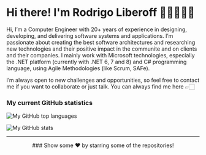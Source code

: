 # Hi there! I'm Rodrigo Liberoff 👋🏻👨🏻‍💻

Hi, I’m a Computer Engineer with 20+ years of experience in designing, developing, and delivering software systems and applications. I’m passionate about creating the best software architectures and researching new technologies and their positive impact in the communite and on clients and their companies. I mainly work with Microsoft technologies, especially the .NET platform (currently with .NET 6, 7 and 8) and C# programming language, using Agile Methodologies (like Scrum, SAFe).

I’m always open to new challenges and opportunities, so feel free to contact me if you want to collaborate or just talk. You can always find me here 👉🏻

### My current GitHub statistics

![My GitHub top languages](https://github-readme-stats.vercel.app/api/top-langs/?username=rliberoff&show_icons=true&theme=gotham)

![My GitHub stats](https://github-readme-stats.vercel.app/api?username=rliberoff&show_icons=true&theme=gotham)

<hr>
<div align="center">
    ### Show some ❤️ by starring some of the repositories!
</div>
